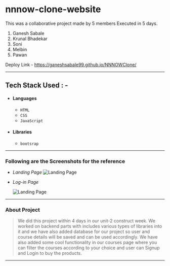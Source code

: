 # nnnow-clone-website

This was a collaborative project made by 5 members Executed in 5 days.
1) Ganesh Sabale
2) Krunal Bhadekar
3) Soni
4) Melbin
5) Pawan


  Deploy Link - https://ganeshsabale99.github.io/NNNOWClone/

---

## Tech Stack Used : -

- #### Languages
  - `HTML`
  - `CSS`
  - `JavaScript `
  

- #### Libraries
  - `bootsrap`
  

---

### Following are the Screenshots for the reference

- *Landing Page*
  ![Landing Page](https://i.postimg.cc/tgjPh2JS/Screenshot-393.png)

- *Log-in Page*

  ![Landing Page](https://i.postimg.cc/mrKnNPK2/Screenshot-404.png)



---

### About Project

> We did this project within 4 days in our unit-2 construct week. We worked on backend parts with includes various types of libraries into it and we have also added database for our project so user and course details will be saved and can be used accordingly. We have also added some cool functionality in our courses page where you can filter the courses according to your choice and user can Signup and Login to buy the products.

---